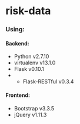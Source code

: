 # risk-data
<h3>Using:</h3>
<h4>Backend:</h4>
<ul>
	<li>Python v2.7.10</li>
	<li>virtualenv v13.1.0</li>
	<li>Flask v0.10.1</li>
	<li>
		<ul>
			<li>Flask-RESTful v0.3.4</li>
		</ul>
	</li>
</ul>
<h4>Frontend:</h4>
<ul>
	<li>Bootstrap v3.3.5</li>
	<li>jQuery v1.11.3</li>
</ul>
